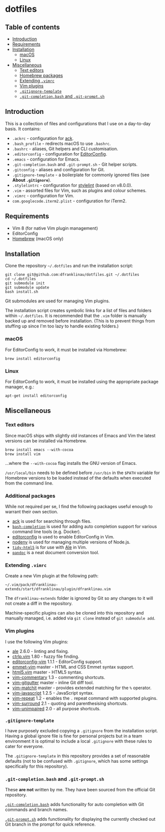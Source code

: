 # dotfiles

## Table of contents

* [Introduction](#introduction)
* [Requirements](#requirements)
* [Installation](#installation)
  * [macOS](#installation-macos)
  * [Linux](#installation-linux)
* [Miscellaneous](#miscellaneous)
    * [Text editors](#text-editors)
    * [Homebrew packages](#homebrew-packages)
    * [Extending `.vimrc`](#extending-vimrc)
    * [Vim plugins](#vim-plugins)
    * [`.gitignore-template`](#gitignore-template)
    * [`.git-completion.bash` and `.git-prompt.sh`](#git-completionbash-and-git-promptsh)





## Introduction

This is a collection of files and configurations that I use on a day-to-day
basis. It contains:

* `.ackrc` - configuration for [ack](https://beyondgrep.com).
* `.bash_profile` - redirects macOS to use `.bashrc`.
* `.bashrc` - aliases, Git helpers and CLI customisation.
* `.editorconfig` - configuration for [EditorConfig](http://editorconfig.org).
* `.emacs` - configuration for Emacs.
* `.git-completion.bash` and `.git-prompt.sh` - Git helper scripts.
* `.gitconfig` - aliases and configuration for Git.
* `.gitignore-template` - a boilerplate for commonly ignored files (see **About
  `.gitignore`**).
* `.stylelintrc` - configuration for [stylelint](https://stylelint.io) (based on
  v8.0.0).
* `.vim` - assorted files for Vim, such as plugins and colour schemes.
* `.vimrc` - configuration for Vim.
* `com.googlecode.iterm2.plist` - configuration for iTerm2.





## Requirements

* Vim 8 (for native Vim plugin management)
* EditorConfig
* [Homebrew](https://brew.sh/) (macOS only)





## Installation

Clone the repository `~/.dotfiles` and run the installation script:

```
git clone git@github.com:dfranklinau/dotfiles.git ~/.dotfiles
cd ~/.dotfiles
git submodule init
git submodule update
bash install.sh
```

Git submodules are used for managing Vim plugins.

The installation script creates symbolic links for a list of files and folders
within `~/.dotfiles`. It is recommended that the `.vim` folder is manually
backed up and removed before installation. (This is to prevent things from
stuffing up since I'm too lazy to handle existing folders.)


### macOS

For EditorConfig to work, it must be installed via Homebrew:

```
brew install editorconfig
```


### Linux

For EditorConfig to work, it must be installed using the appropriate package
manager, e.g.:

```
apt-get install editorconfig
```





## Miscellaneous

### Text editors

Since macOS ships with slightly old instances of Emacs and Vim the latest
versions can be installed via Homebrew.

```
brew install emacs --with-cocoa
brew install vim
```

…where the `--with-cocoa` flag installs the GNU version of Emacs.

`/usr/local/bin` needs to be defined before `/usr/bin` in the `$PATH` variable
for Homebrew versions to be loaded instead of the defaults when executed from
the command line.


### Additional packages

While not required per se, I find the following packages useful enough to
warrant their own section.

* [ack](https://beyondgrep.com) is used for searching through files.
* [`bash-completion`](https://github.com/scop/bash-completion) is used for
  adding auto completion support for various command line tools (e.g. Docker).
* [editorconfig](https://github.com/editorconfig/editorconfig-core-c/) is used
  to enable EditorConfig in Vim.
* [nodenv](https://github.com/nodenv/nodenv/) is used for managing multiple
  versions of Node.js.
* [`tidy-html5`](http://www.html-tidy.org) is for use with
  [Ale](https://github.com/w0rp/ale/) in Vim.
* [`pandoc`](http://pandoc.org) is a neat document conversion tool.


### Extending `.vimrc`

Create a new Vim plugin at the following path:

```
~/.vim/pack/dfranklinau-extends/start/dfranklinau/plugin/dfranklinau.vim
```

The `dfranklinau-extends` folder is ignored by Git so any changes to it will not
create a diff in the repository.

Machine-specific plugins can also be cloned into this repository and manually
managed, i.e. added via `git clone` instead of `git submodule add`.


### Vim plugins

I use the following Vim plugins:

* [ale](https://github.com/w0rp/ale) 2.6.0 - linting and fixing.
* [ctrlp.vim](https://github.com/ctrlpvim/ctrlp.vim) 1.80 - fuzzy file finding.
* [editorconfig-vim](https://github.com/editorconfig/editorconfig-vim) 1.1.1 -
  EditorConfig support.
* [emmet-vim](https://github.com/mattn/emmet-vim) master - HTML and CSS Emmet
  syntax support.
* [html5.vim](https://github.com/othree/html5.vim) master - HTML5 syntax.
* [vim-commentary](https://github.com/tpope/vim-commentary) 1.3 - commenting
  shortcuts.
* [vim-gitgutter](https://github.com/airblade/vim-gitgutter) master - inline Git
  diff tool.
* [vim-matchit](https://github.com/adelarsq/vim-matchit) master - provides
  extended matching for the `%` operator.
* [vim-javascript](https://github.com/pangloss/vim-javascript) 1.2.5 -
  JavaScript syntax.
* [vim-repeat](https://github.com/tpope/vim-repeat) 1.2 - enables the `.` repeat
  command with supported plugins.
* [vim-surround](https://github.com/tpope/vim-surround) 2.1 - quoting and
  parenthesising shortcuts.
* [vim-unimpaired](https://github.com/tpope/vim-unimpaired) 2.0 - all purpose
  shortcuts.


### `.gitignore-template`

I have purposely excluded copying a `.gitignore` from the installation script.
Having a global ignore file is fine for personal projects but in a team
environment it is optimal to include a local `.gitignore` with these rules to
cater for everyone.

The `.gitignore-template` in this repository provides a set of reasonable
defaults (not to be confused with `.gitignore`, which has some settings
specifically for this repository).


### `.git-completion.bash` and `.git-prompt.sh`

These **are not** written by me. They have been sourced from the official Git
repository.

[`.git-completion.bash`](https://github.com/git/git/blob/master/contrib/completion/git-completion.bash)
adds functionality for auto completion with Git commands and branch names.

[`.git-prompt.sh`](https://github.com/git/git/blob/master/contrib/completion/git-prompt.sh)
adds functionality for displaying the currently checked out Git branch in the
prompt for quick reference.

